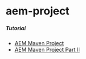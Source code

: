 # aem-project

##### Tutorial

* [AEM Maven Project](https://jimfrenette.com/2019/10/aem-maven-project/)
* [AEM Maven Project Part II](https://jimfrenette.com/2020/01/aem-maven-project-part-2/)